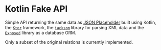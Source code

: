 # Kotlin Fake API

Simple API returning the same data as
[JSON Placeholder](https://jsonplaceholder.typicode.com/)
built using Kotlin, the [`Ktor`](https://ktor.io/) framework, the
[`jackson`](https://github.com/FasterXML/jackson-module-kotlin) library for
parsing XML data and the [`Exposed`](https://github.com/JetBrains/Exposed) library as a database ORM.

Only a subset of the original relations is currently implemented.
